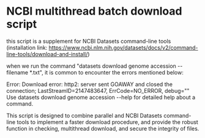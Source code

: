 # NCBI multithread batch download script
this script is a supplement for NCBI Datasets command-line tools (installation link: https://www.ncbi.nlm.nih.gov/datasets/docs/v2/command-line-tools/download-and-install/)

when we run the command "datasets download genome accession --filename *.txt", it is common to encounter the errors mentioned below:

Error: Download error: http2: server sent GOAWAY and closed the connection; LastStreamID=2147483647, ErrCode=NO_ERROR, debug=""
Use datasets download genome accession <command> --help for detailed help about a command.

This script is designed to combine parallel and NCBI Datasets command-line tools to implement a faster download procedure, and provide the robust function in checking, multithread download, and secure the integrity of files.

